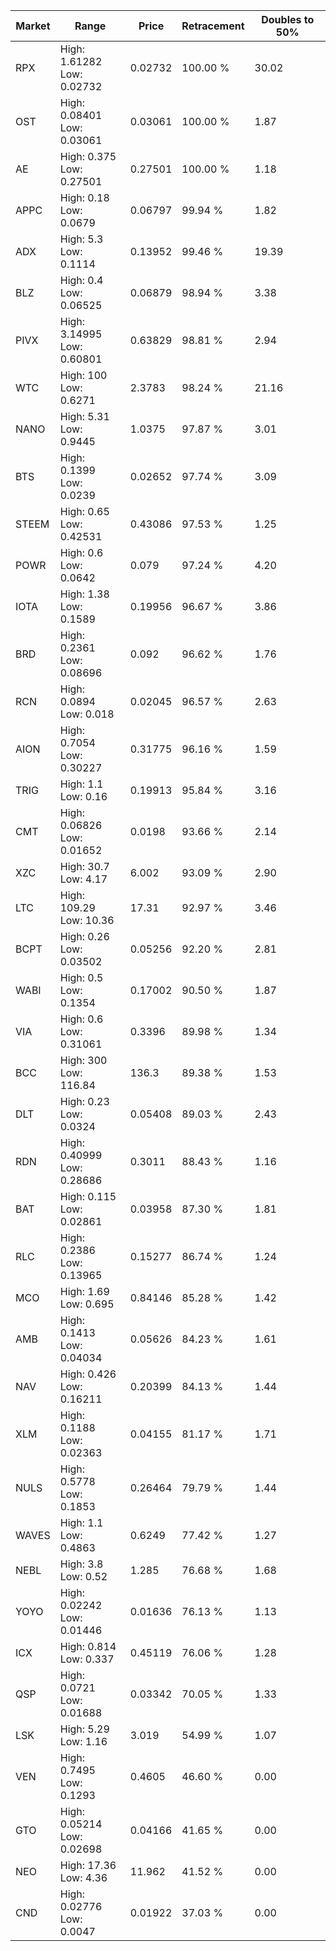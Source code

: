 | Market | Range | Price| Retracement | Doubles to 50% |
| --- | --- | --- | --- | --- |
| RPX | High: 1.61282<br />Low: 0.02732 | 0.02732 | 100.00 % | 30.02 |
| OST | High: 0.08401<br />Low: 0.03061 | 0.03061 | 100.00 % | 1.87 |
| AE | High: 0.375<br />Low: 0.27501 | 0.27501 | 100.00 % | 1.18 |
| APPC | High: 0.18<br />Low: 0.0679 | 0.06797 | 99.94 % | 1.82 |
| ADX | High: 5.3<br />Low: 0.1114 | 0.13952 | 99.46 % | 19.39 |
| BLZ | High: 0.4<br />Low: 0.06525 | 0.06879 | 98.94 % | 3.38 |
| PIVX | High: 3.14995<br />Low: 0.60801 | 0.63829 | 98.81 % | 2.94 |
| WTC | High: 100<br />Low: 0.6271 | 2.3783 | 98.24 % | 21.16 |
| NANO | High: 5.31<br />Low: 0.9445 | 1.0375 | 97.87 % | 3.01 |
| BTS | High: 0.1399<br />Low: 0.0239 | 0.02652 | 97.74 % | 3.09 |
| STEEM | High: 0.65<br />Low: 0.42531 | 0.43086 | 97.53 % | 1.25 |
| POWR | High: 0.6<br />Low: 0.0642 | 0.079 | 97.24 % | 4.20 |
| IOTA | High: 1.38<br />Low: 0.1589 | 0.19956 | 96.67 % | 3.86 |
| BRD | High: 0.2361<br />Low: 0.08696 | 0.092 | 96.62 % | 1.76 |
| RCN | High: 0.0894<br />Low: 0.018 | 0.02045 | 96.57 % | 2.63 |
| AION | High: 0.7054<br />Low: 0.30227 | 0.31775 | 96.16 % | 1.59 |
| TRIG | High: 1.1<br />Low: 0.16 | 0.19913 | 95.84 % | 3.16 |
| CMT | High: 0.06826<br />Low: 0.01652 | 0.0198 | 93.66 % | 2.14 |
| XZC | High: 30.7<br />Low: 4.17 | 6.002 | 93.09 % | 2.90 |
| LTC | High: 109.29<br />Low: 10.36 | 17.31 | 92.97 % | 3.46 |
| BCPT | High: 0.26<br />Low: 0.03502 | 0.05256 | 92.20 % | 2.81 |
| WABI | High: 0.5<br />Low: 0.1354 | 0.17002 | 90.50 % | 1.87 |
| VIA | High: 0.6<br />Low: 0.31061 | 0.3396 | 89.98 % | 1.34 |
| BCC | High: 300<br />Low: 116.84 | 136.3 | 89.38 % | 1.53 |
| DLT | High: 0.23<br />Low: 0.0324 | 0.05408 | 89.03 % | 2.43 |
| RDN | High: 0.40999<br />Low: 0.28686 | 0.3011 | 88.43 % | 1.16 |
| BAT | High: 0.115<br />Low: 0.02861 | 0.03958 | 87.30 % | 1.81 |
| RLC | High: 0.2386<br />Low: 0.13965 | 0.15277 | 86.74 % | 1.24 |
| MCO | High: 1.69<br />Low: 0.695 | 0.84146 | 85.28 % | 1.42 |
| AMB | High: 0.1413<br />Low: 0.04034 | 0.05626 | 84.23 % | 1.61 |
| NAV | High: 0.426<br />Low: 0.16211 | 0.20399 | 84.13 % | 1.44 |
| XLM | High: 0.1188<br />Low: 0.02363 | 0.04155 | 81.17 % | 1.71 |
| NULS | High: 0.5778<br />Low: 0.1853 | 0.26464 | 79.79 % | 1.44 |
| WAVES | High: 1.1<br />Low: 0.4863 | 0.6249 | 77.42 % | 1.27 |
| NEBL | High: 3.8<br />Low: 0.52 | 1.285 | 76.68 % | 1.68 |
| YOYO | High: 0.02242<br />Low: 0.01446 | 0.01636 | 76.13 % | 1.13 |
| ICX | High: 0.814<br />Low: 0.337 | 0.45119 | 76.06 % | 1.28 |
| QSP | High: 0.0721<br />Low: 0.01688 | 0.03342 | 70.05 % | 1.33 |
| LSK | High: 5.29<br />Low: 1.16 | 3.019 | 54.99 % | 1.07 |
| VEN | High: 0.7495<br />Low: 0.1293 | 0.4605 | 46.60 % | 0.00 |
| GTO | High: 0.05214<br />Low: 0.02698 | 0.04166 | 41.65 % | 0.00 |
| NEO | High: 17.36<br />Low: 4.36 | 11.962 | 41.52 % | 0.00 |
| CND | High: 0.02776<br />Low: 0.0047 | 0.01922 | 37.03 % | 0.00 |
